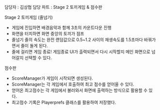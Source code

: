 담당자 : 김상협
담당 파트 : Stage 2 토끼게임 & 점수판

Stage 2 토끼게임 (줄넘기)
- 게임에 진입하면 배경음악과 함께 3초의 카운트다운 진행
- 화면을 터치하면 화면 중앙의 토끼가 점프
- 줄넘기 줄의 속도는 완전 랜덤값으로 0.5~1.2 사이의 재생속도를 1.5초마다 바꿔가면서 줄이 돌게 된다.
- 줄에 걸리면 게임 종료! 게임종료 UI가 출력되면서 다시 시작할지 메인 화면으로 넘어갈지 선택할 수 있다.

점수판
- ScoreManager가 게임이 시작되면 생성된다.
- ScoreManager는 각 게임에서 호출하여 최고 점수를 얻어올 수 있다.
- 얻어온 최고점수는 각 게임에서 불러와서 화면에 출력하는 방식으로 활용할 수 있다.
- 최고점수 기록은 Playerprefs 클래스를 활용하여 저장했다.
